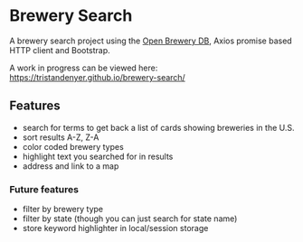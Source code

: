# Brewery Search

A brewery search project using the [Open Brewery DB](https://www.openbrewerydb.org/ "Open Brewery DB"), Axios promise based HTTP client and Bootstrap.

A work in progress can be viewed here: https://tristandenyer.github.io/brewery-search/

## Features

- search for terms to get back a list of cards showing breweries in the U.S.
- sort results A-Z, Z-A
- color coded brewery types
- highlight text you searched for in results
- address and link to a map

### Future features

- filter by brewery type
- filter by state (though you can just search for state name)
- store keyword highlighter in local/session storage
